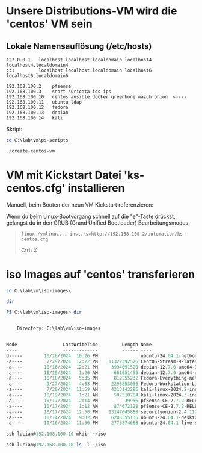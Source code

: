 # Unsere Distributions-VM wird die 'centos' VM sein

## Lokale Namensauflösung (/etc/hosts)

```/etc/hosts
127.0.0.1   localhost localhost.localdomain localhost4 localhost4.localdomain4
::1         localhost localhost.localdomain localhost6 localhost6.localdomain6

192.168.100.2    pfsense
192.168.100.3    snort suricata ids ips
192.168.100.10   centos ansible docker greenbone wazuh onion  <----
192.168.100.11   ubuntu ldap
192.168.100.12   fedora
192.168.100.13   debian
192.168.100.14   kali
```

Skript:
```powershell
cd C:\lab\vm\ps-scripts
```
```powershell
./create-centos-vm
```

# VM mit Kickstart Datei 'ks-centos.cfg' installieren

Manuell, beim Booten der neun VM Kickstart referenzieren:

Wenn du beim Linux-Bootvorgang schnell auf die "e"-Taste drückst, gelangst du in den GRUB (Grand Unified Bootloader) Bearbeitungsmodus.

> `linux /vmlinuz... inst.ks=http://192.168.100.2/automation/ks-centos.cfg`
>
> Ctrl+X

# iso Images auf 'centos' transferieren

```powershell
cd C:\lab\vm\iso-images\
```
```powershell
dir
```
```powershell
PS C:\lab\vm\iso-images> dir


    Directory: C:\lab\vm\iso-images


Mode                 LastWriteTime         Length Name
----                 -------------         ------ ----
d-----        10/26/2024  10:26 PM                ubuntu-24.04.1-netboot-amd64
-a----         7/29/2024  12:22 PM    11322392576 CentOS-Stream-9-latest-x86_64-dvd1.iso
-a----        10/16/2024  12:21 PM     3994091520 debian-12.7.0-amd64-DVD-1.iso
-a----        10/19/2024   1:20 AM      661651456 debian-12.7.0-amd64-netinst.iso
-a----        10/18/2024   5:35 PM      812255232 Fedora-Everything-netinst-x86_64-40-1.14.iso
-a----         9/27/2024   4:03 PM     2295853056 Fedora-Workstation-Live-x86_64-40-1.14.iso
-a----         7/26/2024  11:59 AM     4313143296 kali-linux-2024.2-installer-amd64.iso
-a----        10/19/2024   1:21 AM      507510784 kali-linux-2024.3-installer-netinst-amd64.iso
-a----        10/17/2024   2:14 PM          39956 pfSense-CE-2.7.2-RELEASE-amd64
-a----        10/17/2024   1:12 AM      874672128 pfSense-CE-2.7.2-RELEASE-amd64.iso
-a----        10/17/2024  12:50 PM    13147045888 securityonion-2.4.110-20241010.iso
-a----        10/14/2024   9:02 PM     6203355136 ubuntu-24.04.1-desktop-amd64.iso
-a----        10/16/2024  11:56 PM     2773874688 ubuntu-24.04.1-live-server-amd64.iso
```
```powershell
ssh lucian@192.168.100.10 mkdir ~/iso
```
```powershell
ssh lucian@192.168.100.10 ls -l ~/iso
```

